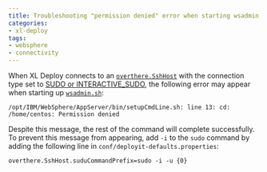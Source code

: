 ```yaml
---
title: Troubleshooting "permission denied" error when starting wsadmin tool
categories:
- xl-deploy
tags:
- websphere
- connectivity
---
```


When XL Deploy connects to an [`overthere.SshHost`](http://docs.xebialabs.com/releases/latest/xl-deploy/remotingPluginManual.html#overtheresshhost) with the connection type set to [SUDO or INTERACTIVE_SUDO](http://docs.xebialabs.com/releases/latest/xl-deploy/remotingPluginManual.html#sudo-and-interactivesudo), the following error may appear when starting up [`wsadmin.sh`](http://publib.boulder.ibm.com/infocenter/ltscnnct/v2r0/index.jsp?topic=/com.ibm.connections.25.help/t_admin_wsadmin_starting.html):

    /opt/IBM/WebSphere/AppServer/bin/setupCmdLine.sh: line 13: cd: /home/centos: Permission denied

Despite this message, the rest of the command will complete successfully. To prevent this message from appearing, add `-i` to the `sudo` command by adding the following line in `conf/deployit-defaults.properties`:

    overthere.SshHost.suduCommandPrefix=sudo -i -u {0}
